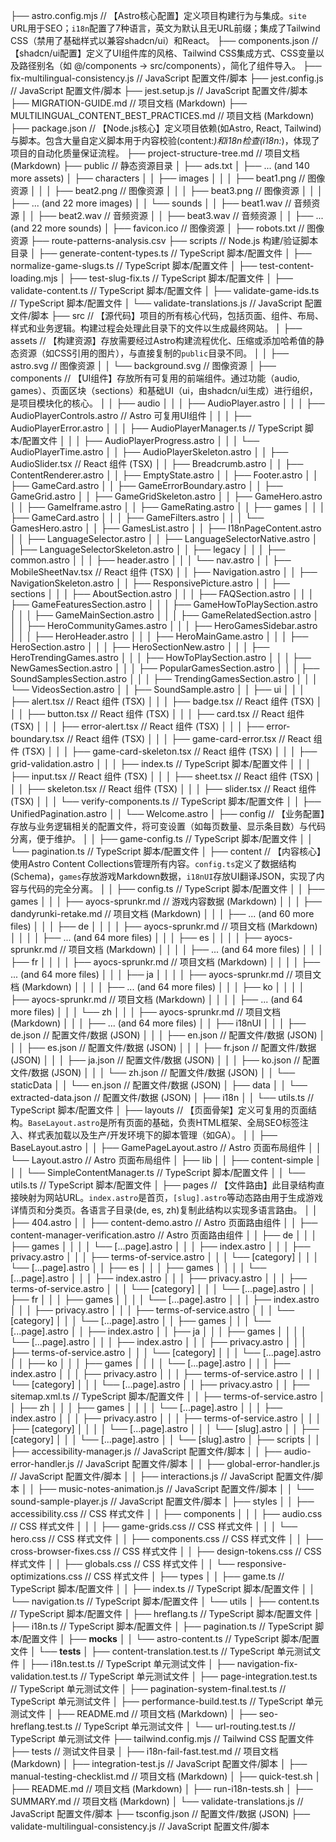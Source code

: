 ├── astro.config.mjs  // 【Astro核心配置】定义项目构建行为与集成。`site` URL用于SEO；`i18n`配置了7种语言，英文为默认且无URL前缀；集成了Tailwind CSS（禁用了基础样式以兼容shadcn/ui）和React。
├── components.json  // 【shadcn/ui配置】定义了UI组件库的风格、Tailwind CSS集成方式、CSS变量以及路径别名（如 @/components -> src/components），简化了组件导入。
├── fix-multilingual-consistency.js                                    // JavaScript 配置文件/脚本
├── jest.config.js                                                     // JavaScript 配置文件/脚本
├── jest.setup.js                                                      // JavaScript 配置文件/脚本
├── MIGRATION-GUIDE.md                                                 // 项目文档 (Markdown)
├── MULTILINGUAL_CONTENT_BEST_PRACTICES.md                             // 项目文档 (Markdown)
├── package.json  // 【Node.js核心】定义项目依赖(如Astro, React, Tailwind)与脚本。包含大量自定义脚本用于内容校验(content:*)和i18n检查(i18n:*)，体现了项目的自动化质量保证流程。
├── project-structure-tree.md                                          // 项目文档 (Markdown)
├── public                                                             // 静态资源目录
│   ├── ads.txt
│   ├── ... (and 140 more assets)
│   ├── characters
│   │   ├── images
│   │   │   ├── beat1.png                                              // 图像资源
│   │   │   ├── beat2.png                                              // 图像资源
│   │   │   ├── beat3.png                                              // 图像资源
│   │   │   ├── ... (and 22 more images)
│   │   └── sounds
│   │       ├── beat1.wav                                              // 音频资源
│   │       ├── beat2.wav                                              // 音频资源
│   │       ├── beat3.wav                                              // 音频资源
│   │       ├── ... (and 22 more sounds)
│   ├── favicon.ico                                                    // 图像资源
│   ├── robots.txt                                                // 图像资源
├── route-patterns-analysis.csv
├── scripts                                                            // Node.js 构建/验证脚本目录
│   ├── generate-content-types.ts                                      // TypeScript 脚本/配置文件
│   ├── normalize-game-slugs.ts                                        // TypeScript 脚本/配置文件
│   ├── test-content-loading.mjs
│   ├── test-slug-fix.ts                                               // TypeScript 脚本/配置文件
│   ├── validate-content.ts                                            // TypeScript 脚本/配置文件
│   ├── validate-game-ids.ts                                           // TypeScript 脚本/配置文件
│   └── validate-translations.js                                       // JavaScript 配置文件/脚本
├── src  // 【源代码】项目的所有核心代码，包括页面、组件、布局、样式和业务逻辑。构建过程会处理此目录下的文件以生成最终网站。
│   ├── assets  // 【构建资源】存放需要经过Astro构建流程优化、压缩或添加哈希值的静态资源（如CSS引用的图片），与直接复制的`public`目录不同。
│   │   ├── astro.svg                                                  // 图像资源
│   │   └── background.svg                                             // 图像资源
│   ├── components  // 【UI组件】存放所有可复用的前端组件。通过功能（audio, games）、页面区块（sections）和基础UI（ui，由shadcn/ui生成）进行组织，是项目模块化的核心。
│   │   ├── audio
│   │   │   ├── AudioPlayer.astro
│   │   │   ├── AudioPlayerControls.astro                              // Astro 可复用UI组件
│   │   │   ├── AudioPlayerError.astro
│   │   │   ├── AudioPlayerManager.ts                                  // TypeScript 脚本/配置文件
│   │   │   ├── AudioPlayerProgress.astro
│   │   │   └── AudioPlayerTime.astro
│   │   ├── AudioPlayerSkeleton.astro
│   │   ├── AudioSlider.tsx                                            // React 组件 (TSX)
│   │   ├── Breadcrumb.astro
│   │   ├── ContentRenderer.astro
│   │   ├── EmptyState.astro
│   │   ├── Footer.astro
│   │   ├── GameCard.astro
│   │   ├── GameErrorBoundary.astro
│   │   ├── GameGrid.astro
│   │   ├── GameGridSkeleton.astro
│   │   ├── GameHero.astro
│   │   ├── GameIframe.astro
│   │   ├── GameRating.astro
│   │   ├── games
│   │   │   ├── GameCard.astro
│   │   │   ├── GameFilters.astro
│   │   │   └── GamesHero.astro
│   │   ├── GamesList.astro
│   │   ├── I18nPageContent.astro
│   │   ├── LanguageSelector.astro
│   │   ├── LanguageSelectorNative.astro
│   │   ├── LanguageSelectorSkeleton.astro
│   │   ├── legacy
│   │   │   ├── common.astro
│   │   │   ├── header.astro
│   │   │   └── nav.astro
│   │   ├── MobileSheetNav.tsx                                         // React 组件 (TSX)
│   │   ├── Navigation.astro
│   │   ├── NavigationSkeleton.astro
│   │   ├── ResponsivePicture.astro
│   │   ├── sections
│   │   │   ├── AboutSection.astro
│   │   │   ├── FAQSection.astro
│   │   │   ├── GameFeaturesSection.astro
│   │   │   ├── GameHowToPlaySection.astro
│   │   │   ├── GameMainSection.astro
│   │   │   ├── GameRelatedSection.astro
│   │   │   ├── HeroCommunityGames.astro
│   │   │   ├── HeroGamesSidebar.astro
│   │   │   ├── HeroHeader.astro
│   │   │   ├── HeroMainGame.astro
│   │   │   ├── HeroSection.astro
│   │   │   ├── HeroSectionNew.astro
│   │   │   ├── HeroTrendingGames.astro
│   │   │   ├── HowToPlaySection.astro
│   │   │   ├── NewGamesSection.astro
│   │   │   ├── PopularGamesSection.astro
│   │   │   ├── SoundSamplesSection.astro
│   │   │   ├── TrendingGamesSection.astro
│   │   │   └── VideosSection.astro
│   │   ├── SoundSample.astro
│   │   ├── ui
│   │   │   ├── alert.tsx                                              // React 组件 (TSX)
│   │   │   ├── badge.tsx                                              // React 组件 (TSX)
│   │   │   ├── button.tsx                                             // React 组件 (TSX)
│   │   │   ├── card.tsx                                               // React 组件 (TSX)
│   │   │   ├── error-alert.tsx                                        // React 组件 (TSX)
│   │   │   ├── error-boundary.tsx                                     // React 组件 (TSX)
│   │   │   ├── game-card-error.tsx                                    // React 组件 (TSX)
│   │   │   ├── game-card-skeleton.tsx                                 // React 组件 (TSX)
│   │   │   ├── grid-validation.astro
│   │   │   ├── index.ts                                               // TypeScript 脚本/配置文件
│   │   │   ├── input.tsx                                              // React 组件 (TSX)
│   │   │   ├── sheet.tsx                                              // React 组件 (TSX)
│   │   │   ├── skeleton.tsx                                           // React 组件 (TSX)
│   │   │   ├── slider.tsx                                             // React 组件 (TSX)
│   │   │   └── verify-components.ts                                   // TypeScript 脚本/配置文件
│   │   ├── UnifiedPagination.astro
│   │   └── Welcome.astro
│   ├── config  // 【业务配置】存放与业务逻辑相关的配置文件，将可变设置（如每页数量、显示条目数）与代码分离，便于维护。
│   │   ├── game-config.ts                                               // TypeScript 脚本/配置文件
│   │   └── pagination.ts                                                // TypeScript 脚本/配置文件
│   ├── content  // 【内容核心】使用Astro Content Collections管理所有内容。`config.ts`定义了数据结构(Schema)，`games`存放游戏Markdown数据，`i18nUI`存放UI翻译JSON，实现了内容与代码的完全分离。
│   │   ├── config.ts                                                  // TypeScript 脚本/配置文件
│   │   ├── games
│   │   │   ├── ayocs-sprunkr.md                                         // 游戏内容数据 (Markdown)
│   │   │   ├── dandyrunki-retake.md                                   // 项目文档 (Markdown)
│   │   │   ├── ... (and 60 more files)
│   │   │   ├── de
│   │   │   │   ├── ayocs-sprunkr.md                                   // 项目文档 (Markdown)
│   │   │   │   ├── ... (and 64 more files)
│   │   │   ├── es
│   │   │   │   ├── ayocs-sprunkr.md                                   // 项目文档 (Markdown)
│   │   │   │   ├── ... (and 64 more files)
│   │   │   ├── fr
│   │   │   │   ├── ayocs-sprunkr.md                                   // 项目文档 (Markdown)
│   │   │   │   ├── ... (and 64 more files)
│   │   │   ├── ja
│   │   │   │   ├── ayocs-sprunkr.md                                   // 项目文档 (Markdown)
│   │   │   │   ├── ... (and 64 more files)
│   │   │   ├── ko
│   │   │   │   ├── ayocs-sprunkr.md                                   // 项目文档 (Markdown)
│   │   │   │   ├── ... (and 64 more files)
│   │   │   └── zh
│   │   │       ├── ayocs-sprunkr.md                                   // 项目文档 (Markdown)
│   │   │       ├── ... (and 64 more files)
│   │   ├── i18nUI
│   │   │   ├── de.json                                                // 配置文件/数据 (JSON)
│   │   │   ├── en.json                                                // 配置文件/数据 (JSON)
│   │   │   ├── es.json                                                // 配置文件/数据 (JSON)
│   │   │   ├── fr.json                                                // 配置文件/数据 (JSON)
│   │   │   ├── ja.json                                                // 配置文件/数据 (JSON)
│   │   │   ├── ko.json                                                // 配置文件/数据 (JSON)
│   │   │   └── zh.json                                                // 配置文件/数据 (JSON)
│   │   └── staticData
│   │       └── en.json                                                // 配置文件/数据 (JSON)
│   ├── data
│   │   └── extracted-data.json                                        // 配置文件/数据 (JSON)
│   ├── i18n
│   │   └── utils.ts                                                   // TypeScript 脚本/配置文件
│   ├── layouts  // 【页面骨架】定义可复用的页面结构。`BaseLayout.astro`是所有页面的基础，负责HTML框架、全局SEO标签注入、样式表加载以及生产/开发环境下的脚本管理（如GA）。
│   │   ├── BaseLayout.astro
│   │   ├── GamePageLayout.astro                                         // Astro 页面布局组件
│   │   └── Layout.astro                                                 // Astro 页面布局组件
│   ├── lib
│   │   ├── content-simple
│   │   │   └── SimpleContentManager.ts                                // TypeScript 脚本/配置文件
│   │   └── utils.ts                                                   // TypeScript 脚本/配置文件
│   ├── pages  // 【文件路由】此目录结构直接映射为网站URL。`index.astro`是首页，`[slug].astro`等动态路由用于生成游戏详情页和分类页。各语言子目录(de, es, zh)复制此结构以实现多语言路由。
│   │   ├── 404.astro
│   │   ├── content-demo.astro                                           // Astro 页面路由组件
│   │   ├── content-manager-verification.astro                           // Astro 页面路由组件
│   │   ├── de
│   │   │   ├── games
│   │   │   │   └── [...page].astro
│   │   │   ├── index.astro
│   │   │   ├── privacy.astro
│   │   │   ├── terms-of-service.astro
│   │   │   └── [category]
│   │   │       └── [...page].astro
│   │   ├── es
│   │   │   ├── games
│   │   │   │   └── [...page].astro
│   │   │   ├── index.astro
│   │   │   ├── privacy.astro
│   │   │   ├── terms-of-service.astro
│   │   │   └── [category]
│   │   │       └── [...page].astro
│   │   ├── fr
│   │   │   ├── games
│   │   │   │   └── [...page].astro
│   │   │   ├── index.astro
│   │   │   ├── privacy.astro
│   │   │   ├── terms-of-service.astro
│   │   │   └── [category]
│   │   │       └── [...page].astro
│   │   ├── games
│   │   │   └── [...page].astro
│   │   ├── index.astro
│   │   ├── ja
│   │   │   ├── games
│   │   │   │   └── [...page].astro
│   │   │   ├── index.astro
│   │   │   ├── privacy.astro
│   │   │   ├── terms-of-service.astro
│   │   │   └── [category]
│   │   │       └── [...page].astro
│   │   ├── ko
│   │   │   ├── games
│   │   │   │   └── [...page].astro
│   │   │   ├── index.astro
│   │   │   ├── privacy.astro
│   │   │   ├── terms-of-service.astro
│   │   │   └── [category]
│   │   │       └── [...page].astro
│   │   ├── privacy.astro
│   │   ├── sitemap.xml.ts                                             // TypeScript 脚本/配置文件
│   │   ├── terms-of-service.astro
│   │   ├── zh
│   │   │   ├── games
│   │   │   │   └── [...page].astro
│   │   │   ├── index.astro
│   │   │   ├── privacy.astro
│   │   │   ├── terms-of-service.astro
│   │   │   ├── [category]
│   │   │   │   └── [...page].astro
│   │   │   └── [slug].astro
│   │   ├── [category]
│   │   │   └── [...page].astro
│   │   └── [slug].astro
│   ├── scripts
│   │   ├── accessibility-manager.js                                   // JavaScript 配置文件/脚本
│   │   ├── audio-error-handler.js                                     // JavaScript 配置文件/脚本
│   │   ├── global-error-handler.js                                    // JavaScript 配置文件/脚本
│   │   ├── interactions.js                                            // JavaScript 配置文件/脚本
│   │   ├── music-notes-animation.js                                   // JavaScript 配置文件/脚本
│   │   └── sound-sample-player.js                                     // JavaScript 配置文件/脚本
│   ├── styles
│   │   ├── accessibility.css                                          // CSS 样式文件
│   │   ├── components
│   │   │   ├── audio.css                                              // CSS 样式文件
│   │   │   ├── game-grids.css                                         // CSS 样式文件
│   │   │   └── hero.css                                               // CSS 样式文件
│   │   ├── components.css                                             // CSS 样式文件
│   │   ├── cross-browser-fixes.css                                    // CSS 样式文件
│   │   ├── design-tokens.css                                          // CSS 样式文件
│   │   ├── globals.css                                                // CSS 样式文件
│   │   └── responsive-optimizations.css                               // CSS 样式文件
│   ├── types
│   │   ├── game.ts                                                    // TypeScript 脚本/配置文件
│   │   ├── index.ts                                                   // TypeScript 脚本/配置文件
│   │   └── navigation.ts                                              // TypeScript 脚本/配置文件
│   └── utils
│       ├── content.ts                                                 // TypeScript 脚本/配置文件
│       ├── hreflang.ts                                                // TypeScript 脚本/配置文件
│       ├── i18n.ts                                                    // TypeScript 脚本/配置文件
│       ├── pagination.ts                                              // TypeScript 脚本/配置文件
│       ├── __mocks__
│       │   └── astro-content.ts                                       // TypeScript 脚本/配置文件
│       └── __tests__
│           ├── content-translation.test.ts                            // TypeScript 单元测试文件
│           ├── i18n.test.ts                                           // TypeScript 单元测试文件
│           ├── navigation-fix-validation.test.ts                      // TypeScript 单元测试文件
│           ├── page-integration.test.ts                               // TypeScript 单元测试文件
│           ├── pagination-system-final.test.ts                        // TypeScript 单元测试文件
│           ├── performance-build.test.ts                              // TypeScript 单元测试文件
│           ├── README.md                                              // 项目文档 (Markdown)
│           ├── seo-hreflang.test.ts                                   // TypeScript 单元测试文件
│           └── url-routing.test.ts                                    // TypeScript 单元测试文件
├── tailwind.config.mjs                                                // Tailwind CSS 配置文件
├── tests                                                              // 测试文件目录
│   ├── i18n-fail-fast.test.md                                         // 项目文档 (Markdown)
│   ├── integration-test.js                                            // JavaScript 配置文件/脚本
│   ├── manual-testing-checklist.md                                    // 项目文档 (Markdown)
│   ├── quick-test.sh
│   ├── README.md                                                      // 项目文档 (Markdown)
│   ├── run-i18n-tests.sh
│   ├── SUMMARY.md                                                     // 项目文档 (Markdown)
│   └── validate-translations.js                                       // JavaScript 配置文件/脚本
├── tsconfig.json                                                      // 配置文件/数据 (JSON)
├── validate-multilingual-consistency.js                               // JavaScript 配置文件/脚本

